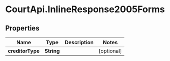 # CourtApi.InlineResponse2005Forms

## Properties
Name | Type | Description | Notes
------------ | ------------- | ------------- | -------------
**creditorType** | **String** |  | [optional] 


